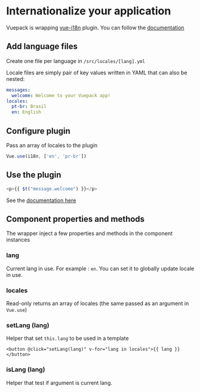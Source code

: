 # Internationalize your application

Vuepack is wrapping [vue-i18n](https://github.com/kazupon/vue-i18n) plugin. You can follow the [documentation](https://kazupon.github.io/vue-i18n/)

## Add language files

Create one file per language in `/src/locales/[lang].yml`

Locale files are simply pair of key values written in YAML that can also be nested:

```yaml
messages:
  welcome: Welcome to your Vuepack app!
locales:
  pt-br: Brasil
  en: English
```

## Configure plugin

Pass an array of locales to the plugin

```javascript
Vue.use(i18n, ['en', 'pr-br'])
```

## Use the plugin

```javascript
<p>{{ $t("message.welcome") }}</p>
```

See the [documentation here](https://kazupon.github.io/vue-i18n/)

## Component properties and methods

The wrapper inject a few properties and methods in the component instances

### lang

Current lang in use. For example : `en`. You can set it to globally update locale in use.

### locales

Read-only returns an array of locales (the same passed as an argument in `Vue.use`)

### setLang (lang)

Helper that set `this.lang` to be used in a template

```javscript
<button @click="setLang(lang)" v-for="lang in locales">{{ lang }}</button>
```

### isLang (lang)

Helper that test if argument is current lang.
